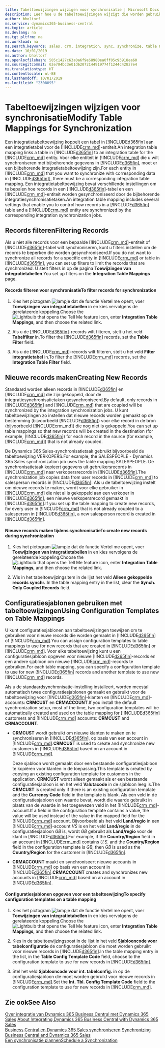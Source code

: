 ```yaml
---
title: Tabeltoewijzingen wijzigen voor synchronisatie | Microsoft Docs
description: Leer hoe u de tabeltoewijzingen wijzigt die worden gebruikt wanneer gegevens worden gesynchroniseerd tussen Business Central en Dynamics 365 Sales.
author: bholtorf
ms.service: dynamics365-business-central
ms.topic: article
ms.devlang: na
ms.tgt_pltfrm: na
ms.workload: na
ms.search.keywords: sales, crm, integration, sync, synchronize, table mapping
ms.date: 10/01/2019
ms.author: bholtorf
ms.openlocfilehash: 505c1427c63a0a6f9e68980ea0ff05c93918ea60
ms.sourcegitcommit: 02e704bc3e01d62072144919774f1244c42827e4
ms.translationtype: HT
ms.contentlocale: nl-BE
ms.lasthandoff: 10/01/2019
ms.locfileid: "2308095"
---
```

# <a name="modify-table-mappings-for-synchronization"></a><span data-ttu-id="44e04-103">Tabeltoewijzingen wijzigen voor synchronisatie</span><span class="sxs-lookup"><span data-stu-id="44e04-103">Modify Table Mappings for Synchronization</span></span>
<span data-ttu-id="44e04-104">Een integratietabeltoewijzing koppelt een tabel in [!INCLUDE[d365fin](includes/d365fin_md.md)] aan een integratietabel voor de [!INCLUDE[crm_md](includes/crm_md.md)]-entiteit.</span><span class="sxs-lookup"><span data-stu-id="44e04-104">An integration table mapping links a table in [!INCLUDE[d365fin](includes/d365fin_md.md)] to an integration table for the [!INCLUDE[crm_md](includes/crm_md.md)] entity.</span></span> <span data-ttu-id="44e04-105">Voor elke entiteit in [!INCLUDE[crm_md](includes/crm_md.md)] die u wilt synchroniseren met bijbehorende gegevens in [!INCLUDE[d365fin](includes/d365fin_md.md)], moet er een bijbehorende integratietabeltoewijzing zijn.</span><span class="sxs-lookup"><span data-stu-id="44e04-105">For each entity in [!INCLUDE[crm_md](includes/crm_md.md)] that you want to synchronize with corresponding data in [!INCLUDE[d365fin](includes/d365fin_md.md)]], there must be a corresponding integration table mapping.</span></span> <span data-ttu-id="44e04-106">Een integratietabeltoewijzing bevat verschillende instellingen om te bepalen hoe records in een [!INCLUDE[d365fin](includes/d365fin_md.md)]-tabel en een [!INCLUDE[crm_md](includes/crm_md.md)]-entiteit worden gesynchroniseerd door de bijbehorende integratiesynchronisatietaken.</span><span class="sxs-lookup"><span data-stu-id="44e04-106">An integration table mapping includes several settings that enable you to control how records in a [!INCLUDE[d365fin](includes/d365fin_md.md)] table and a [!INCLUDE[crm_md](includes/crm_md.md)] entity are synchronized by the corresponding integration synchronization jobs.</span></span>  

## <a name="filtering-records"></a><span data-ttu-id="44e04-107">Records filteren</span><span class="sxs-lookup"><span data-stu-id="44e04-107">Filtering Records</span></span>  
 <span data-ttu-id="44e04-108">Als u niet alle records voor een bepaalde [!INCLUDE[crm_md](includes/crm_md.md)]-entiteit of [!INCLUDE[d365fin](includes/d365fin_md.md)]-tabel wilt synchroniseren, kunt u filters instellen om de records te beperken die worden gesynchroniseerd.</span><span class="sxs-lookup"><span data-stu-id="44e04-108">If you do not want to synchronize all records for a specific entity in [!INCLUDE[crm_md](includes/crm_md.md)] or table in [!INCLUDE[d365fin](includes/d365fin_md.md)], you can set up filters to limit the records that are synchronized.</span></span> <span data-ttu-id="44e04-109">U stelt filters in op de pagina **Toewijzingen van integratietabellen**.</span><span class="sxs-lookup"><span data-stu-id="44e04-109">You set up filters on the **Integration Table Mappings** page.</span></span>  

#### <a name="to-filter-records-for-synchronization"></a><span data-ttu-id="44e04-110">Records filteren voor synchronisatie</span><span class="sxs-lookup"><span data-stu-id="44e04-110">To filter records for synchronization</span></span>  
1. <span data-ttu-id="44e04-111">Kies het pictogram ![lampje dat de functie Vertel me opent](media/ui-search/search_small.png "Vertel me wat u wilt doen"), voer **Toewijzingen van integratietabellen** in en kies vervolgens de gerelateerde koppeling.</span><span class="sxs-lookup"><span data-stu-id="44e04-111">Choose the ![Lightbulb that opens the Tell Me feature](media/ui-search/search_small.png "Tell me what you want to do") icon, enter **Integration Table Mappings**, and then choose the related link.</span></span>

2.  <span data-ttu-id="44e04-112">Als u de [!INCLUDE[d365fin](includes/d365fin_md.md)]-records wilt filteren, stelt u het veld **Tabelfilter** in.</span><span class="sxs-lookup"><span data-stu-id="44e04-112">To filter the [!INCLUDE[d365fin](includes/d365fin_md.md)] records, set the **Table Filter** field.</span></span>  

3.  <span data-ttu-id="44e04-113">Als u de [!INCLUDE[crm_md](includes/crm_md.md)]-records wilt filteren, stelt u het veld **Filter integratietabel** in.</span><span class="sxs-lookup"><span data-stu-id="44e04-113">To filter the [!INCLUDE[crm_md](includes/crm_md.md)] records, set the **Integration Table Filter** field.</span></span>  

## <a name="creating-new-records"></a><span data-ttu-id="44e04-114">Nieuwe records maken</span><span class="sxs-lookup"><span data-stu-id="44e04-114">Creating New Records</span></span>  
 <span data-ttu-id="44e04-115">Standaard worden alleen records in [!INCLUDE[d365fin](includes/d365fin_md.md)] en [!INCLUDE[crm_md](includes/crm_md.md)] die zijn gekoppeld, door de integratiesynchronisatietaken gesynchroniseerd.</span><span class="sxs-lookup"><span data-stu-id="44e04-115">By default, only records in [!INCLUDE[d365fin](includes/d365fin_md.md)] and [!INCLUDE[crm_md](includes/crm_md.md)] that are coupled will be synchronized by the integration synchronization jobs.</span></span> <span data-ttu-id="44e04-116">U kunt tabeltoewijzingen zo instellen dat nieuwe records worden gemaakt op de bestemming (bijvoorbeeld [!INCLUDE[d365fin](includes/d365fin_md.md)]) voor elke record in de bron (bijvoorbeeld [!INCLUDE[crm_md](includes/crm_md.md)]) die nog niet is gekoppeld.</span><span class="sxs-lookup"><span data-stu-id="44e04-116">You can set up table mappings so that new records will be created in the destination (for example, [!INCLUDE[d365fin](includes/d365fin_md.md)]) for each record in the source (for example, [!INCLUDE[crm_md](includes/crm_md.md)]) that is not already coupled.</span></span>  

 <span data-ttu-id="44e04-117">De Dynamics 365 Sales-synchronisatietaak gebruikt bijvoorbeeld de tabeltoewijzing VERKOPERS.</span><span class="sxs-lookup"><span data-stu-id="44e04-117">For example, the SALESPEOPLE - Dynamics 365 Sales synchronization job uses the table mapping SALESPEOPLE.</span></span> <span data-ttu-id="44e04-118">De synchronisatietaak kopieert gegevens uit gebruikersrecords in [!INCLUDE[crm_md](includes/crm_md.md)] naar verkopersrecords in [!INCLUDE[d365fin](includes/d365fin_md.md)].</span><span class="sxs-lookup"><span data-stu-id="44e04-118">The synchronization job copies data from user records in [!INCLUDE[crm_md](includes/crm_md.md)] to salesperson records in [!INCLUDE[d365fin](includes/d365fin_md.md)].</span></span> <span data-ttu-id="44e04-119">Als u de tabeltoewijzing instelt om nieuwe records te maken, wordt voor elke gebruiker in [!INCLUDE[crm_md](includes/crm_md.md)] die niet al is gekoppeld aan een verkoper in [!INCLUDE[d365fin](includes/d365fin_md.md)], een nieuwe verkopersrecord gemaakt in [!INCLUDE[d365fin](includes/d365fin_md.md)].</span><span class="sxs-lookup"><span data-stu-id="44e04-119">If you set up the table mapping to create new records, for every user in [!INCLUDE[crm_md](includes/crm_md.md)] that is not already coupled to a salesperson in [!INCLUDE[d365fin](includes/d365fin_md.md)], a new salesperson record is created in [!INCLUDE[d365fin](includes/d365fin_md.md)].</span></span>  

#### <a name="to-create-new-records-during-synchronization"></a><span data-ttu-id="44e04-120">Nieuwe records maken tijdens synchronisatie</span><span class="sxs-lookup"><span data-stu-id="44e04-120">To create new records during synchronization</span></span>  
1. <span data-ttu-id="44e04-121">Kies het pictogram ![lampje dat de functie Vertel me opent](media/ui-search/search_small.png "Vertel me wat u wilt doen"), voer **Toewijzingen van integratietabellen** in en kies vervolgens de gerelateerde koppeling.</span><span class="sxs-lookup"><span data-stu-id="44e04-121">Choose the ![Lightbulb that opens the Tell Me feature](media/ui-search/search_small.png "Tell me what you want to do") icon, enter **Integration Table Mappings**, and then choose the related link.</span></span>

2.  <span data-ttu-id="44e04-122">Wis in het tabeltoewijzingsitem in de lijst het veld **Alleen gekoppelde records synchr.**.</span><span class="sxs-lookup"><span data-stu-id="44e04-122">In the table mapping entry in the list, clear the **Synch. Only Coupled Records** field.</span></span>  

## <a name="using-configuration-templates-on-table-mappings"></a><span data-ttu-id="44e04-123">Configuratiesjablonen gebruiken met tabeltoewijzingen</span><span class="sxs-lookup"><span data-stu-id="44e04-123">Using Configuration Templates on Table Mappings</span></span>
<span data-ttu-id="44e04-124">U kunt configuratiesjablonen aan tabeltoewijzingen toewijzen om te gebruiken voor nieuwe records die worden gemaakt in [!INCLUDE[d365fin](includes/d365fin_md.md)] of [!INCLUDE[crm_md](includes/crm_md.md)].</span><span class="sxs-lookup"><span data-stu-id="44e04-124">You can assign configuration templates to table mappings to use for new records that are created in [!INCLUDE[d365fin](includes/d365fin_md.md)] or [!INCLUDE[crm_md](includes/crm_md.md)].</span></span> <span data-ttu-id="44e04-125">Voor elke tabeltoewijzing kunt u een configuratiesjabloon opgeven voor nieuwe [!INCLUDE[d365fin](includes/d365fin_md.md)]-records en een andere sjabloon om nieuwe [!INCLUDE[crm_md](includes/crm_md.md)]-records te gebruiken.</span><span class="sxs-lookup"><span data-stu-id="44e04-125">For each table mapping, you can specify a configuration template to use for new [!INCLUDE[d365fin](includes/d365fin_md.md)] records and another template to use new [!INCLUDE[crm_md](includes/crm_md.md)] records.</span></span>  

<span data-ttu-id="44e04-126">Als u de standaardsynchronisatie-instelling installeert, worden meestal automatisch twee configuratiesjablonen gemaakt en gebruikt voor de tabeltoewijzing voor [!INCLUDE[d365fin](includes/d365fin_md.md)]-klanten en [!INCLUDE[crm_md](includes/crm_md.md)]-accounts: **CRMCUST** en **CRMACCOUNT**.</span><span class="sxs-lookup"><span data-stu-id="44e04-126">If you install the default synchronization setup, most of the time, two configuration templates will be automatically created and used on the table mapping for [!INCLUDE[d365fin](includes/d365fin_md.md)] customers and [!INCLUDE[crm_md](includes/crm_md.md)] accounts: **CRMCUST** and **CRMACCOUNT**.</span></span>  

-   <span data-ttu-id="44e04-127">**CRMCUST** wordt gebruikt om nieuwe klanten te maken en te synchroniseren in [!INCLUDE[d365fin](includes/d365fin_md.md)], op basis van een account in [!INCLUDE[crm_md](includes/crm_md.md)].</span><span class="sxs-lookup"><span data-stu-id="44e04-127">**CRMCUST** is used to create and synchronize new customers in [!INCLUDE[d365fin](includes/d365fin_md.md)] based on an account in [!INCLUDE[crm_md](includes/crm_md.md)].</span></span>  

     <span data-ttu-id="44e04-128">Deze sjabloon wordt gemaakt door een bestaande configuratiesjabloon te kopiëren voor klanten in de toepassing.</span><span class="sxs-lookup"><span data-stu-id="44e04-128">This template is created by copying an existing configuration template for customers in the application.</span></span> <span data-ttu-id="44e04-129">**CRMCUST** wordt alleen gemaakt als er een bestaande configuratiesjabloon is en het veld **Valutacode** in de sjabloon leeg is.</span><span class="sxs-lookup"><span data-stu-id="44e04-129">The **CRMCUST** is created only if there is an existing configuration template and the **Currency Code** field in the template is blank.</span></span> <span data-ttu-id="44e04-130">Als een veld in de configuratiesjabloon een waarde bevat, wordt die waarde gebruikt in plaats van de waarde in het toegewezen veld in het [!INCLUDE[crm_md](includes/crm_md.md)]-account.</span><span class="sxs-lookup"><span data-stu-id="44e04-130">If a field in the configuration template contains a value, the value will be used instead of the value in the mapped field for the [!INCLUDE[crm_md](includes/crm_md.md)] account.</span></span> <span data-ttu-id="44e04-131">Bijvoorbeeld als het veld **Land/regio** in een [!INCLUDE[crm_md](includes/crm_md.md)]-account *VS* is en het veld **Land/regio** in de configuratiesjabloon *GB* is, wordt *GB* gebruikt als **Land/regio** voor de klant in [!INCLUDE[d365fin](includes/d365fin_md.md)].</span><span class="sxs-lookup"><span data-stu-id="44e04-131">For example, if the **Country/Region** field in an account in [!INCLUDE[crm_md](includes/crm_md.md)] contains *U.S.* and the **Country/Region** field in the configuration template is *GB*, then *GB* is used as the **Country/Region** for the customer in [!INCLUDE[d365fin](includes/d365fin_md.md)].</span></span>  

-   <span data-ttu-id="44e04-132">**CRMACCOUNT** maakt en synchroniseert nieuwe accounts in [!INCLUDE[crm_md](includes/crm_md.md)] op basis van een account in [!INCLUDE[d365fin](includes/d365fin_md.md)].</span><span class="sxs-lookup"><span data-stu-id="44e04-132">**CRMACCOUNT** creates and synchronizes new accounts in [!INCLUDE[crm_md](includes/crm_md.md)] based on an account in [!INCLUDE[d365fin](includes/d365fin_md.md)].</span></span>  

#### <a name="to-specify-configuration-templates-on-a-table-mapping"></a><span data-ttu-id="44e04-133">Configuratiesjablonen opgeven voor een tabeltoewijzing</span><span class="sxs-lookup"><span data-stu-id="44e04-133">To specify configuration templates on a table mapping</span></span>  
1. <span data-ttu-id="44e04-134">Kies het pictogram ![lampje dat de functie Vertel me opent](media/ui-search/search_small.png "Vertel me wat u wilt doen"), voer **Toewijzingen van integratietabellen** in en kies vervolgens de gerelateerde koppeling.</span><span class="sxs-lookup"><span data-stu-id="44e04-134">Choose the ![Lightbulb that opens the Tell Me feature](media/ui-search/search_small.png "Tell me what you want to do") icon, enter **Integration Table Mappings**, and then choose the related link.</span></span>

2.  <span data-ttu-id="44e04-135">Kies in de tabeltoewijzingspost in de lijst in het veld **Sjablooncode voor tabelconfiguratie** de configuratiesjabloon die moet worden gebruikt voor nieuwe records in [!INCLUDE[d365fin](includes/d365fin_md.md)].</span><span class="sxs-lookup"><span data-stu-id="44e04-135">In the table mapping entry in the list, in the **Table Config Template Code** field, choose to the configuration template to use for new records in [!INCLUDE[d365fin](includes/d365fin_md.md)].</span></span>  

3.  <span data-ttu-id="44e04-136">Stel het veld **Sjablooncode voor int. tabelconfig.** in op de configuratiesjabloon die moet worden gebruikt voor nieuwe records in [!INCLUDE[crm_md](includes/crm_md.md)].</span><span class="sxs-lookup"><span data-stu-id="44e04-136">Set the **Int. Tbl. Config Template Code** field to the configuration template to use for new records in [!INCLUDE[crm_md](includes/crm_md.md)].</span></span>

## <a name="see-also"></a><span data-ttu-id="44e04-137">Zie ook</span><span class="sxs-lookup"><span data-stu-id="44e04-137">See Also</span></span>  
<span data-ttu-id="44e04-138">[Over integratie van Dynamics 365 Business Central met Dynamics 365 Sales](admin-prepare-dynamics-365-for-sales-for-integration.md ) </span><span class="sxs-lookup"><span data-stu-id="44e04-138">[About Integrating Dynamics 365 Business Central with Dynamics 365 Sales](admin-prepare-dynamics-365-for-sales-for-integration.md ) </span></span>  
<span data-ttu-id="44e04-139">[Business Central en Dynamics 365 Sales synchroniseren](admin-synchronizing-business-central-and-sales.md) </span><span class="sxs-lookup"><span data-stu-id="44e04-139">[Synchronizing Business Central and Dynamics 365 Sales](admin-synchronizing-business-central-and-sales.md) </span></span>  
[<span data-ttu-id="44e04-140">Een synchronisatie plannen</span><span class="sxs-lookup"><span data-stu-id="44e04-140">Schedule a Synchronization</span></span>](admin-scheduled-synchronization-using-the-synchronization-job-queue-entries.md)  

